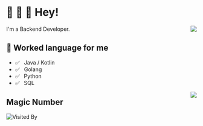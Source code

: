 # 👋 👋 👋 Hey!

<img align="right" src="https://github-profile.misec.top/api?username=ipnet&show_icons=true&icon_color=0366d6&text_color=24292e&bg_color=ffffff&hide_title=true" />

I'm a Backend Developer.

## 💬 Worked language for me

- ✅ ⁠ ⁢⁣⁡ ⁢⁣⁡Java / Kotlin
- ✅ ⁠ ⁢⁣⁡ ⁢⁣⁡Golang
- ✅ ⁠ ⁢⁣⁡⁠ ⁢⁣⁡Python
- ✅ ⁠ ⁢⁣⁡⁠ ⁢⁣⁡SQL 


<img align="right" src="https://github-profile.misec.top/api/top-langs/?username=ipnet&layout=compact"/>


## Magic Number

![Visited By](https://count.getloli.com/get/@ipnet?theme=gelbooru)
